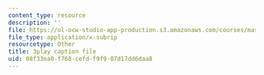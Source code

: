 ```yaml
---
content_type: resource
description: ''
file: https://ol-ocw-studio-app-production.s3.amazonaws.com/courses/mas-s62-cryptocurrency-engineering-and-design-spring-2018/08f33ea0f768cefdf9f907d17dd6daa8_IJquEYhiq_U.srt
file_type: application/x-subrip
resourcetype: Other
title: 3play caption file
uid: 08f33ea0-f768-cefd-f9f9-07d17dd6daa8
---
```

